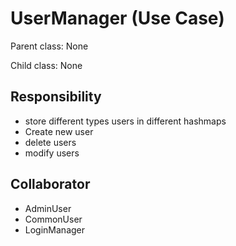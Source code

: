 # UserManager (Use Case)

Parent class: None

Child class: None

## Responsibility

- store different types users in different hashmaps 
- Create new user 
- delete users 
- modify users

## Collaborator

- AdminUser 
- CommonUser
- LoginManager